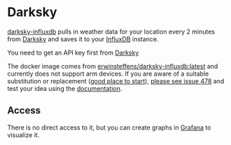 # Darksky

[darksky-influxdb](https://github.com/ErwinSteffens/darksky-influxdb) pulls in weather data for your location every 2 minutes from [Darksky](http://darksky.net/) and saves it to your [InfluxDB](/software/influxdb) instance.

You need to get an API key first from [Darksky](http://darksky.net/dev/)

The docker image comes from [erwinsteffens/darksky-influxdb:latest](https://hub.docker.com/r/erwinsteffens/darksky-influxdb)
and currently does not support arm devices.
If you are aware of a suitable substitution or replacement ([good place to start](https://hub.docker.com/search?q=darksky&type=image&architecture=arm%2Carm64)),
 [please see issue 478](https://github.com/denis-ev/VivumLab/-/issues/478)
and test your idea using the [documentation](https://vivumlab.com/development/adding_services/).

## Access

There is no direct access to it, but you can create graphs in [Grafana](/software/grafana) to visualize it.
